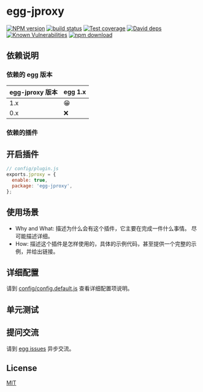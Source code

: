 # egg-jproxy

[![NPM version][npm-image]][npm-url]
[![build status][travis-image]][travis-url]
[![Test coverage][codecov-image]][codecov-url]
[![David deps][david-image]][david-url]
[![Known Vulnerabilities][snyk-image]][snyk-url]
[![npm download][download-image]][download-url]

[npm-image]: https://img.shields.io/npm/v/egg-jproxy.svg?style=flat-square
[npm-url]: https://npmjs.org/package/egg-jproxy
[travis-image]: https://img.shields.io/travis/eggjs/egg-jproxy.svg?style=flat-square
[travis-url]: https://travis-ci.org/eggjs/egg-jproxy
[codecov-image]: https://img.shields.io/codecov/c/github/eggjs/egg-jproxy.svg?style=flat-square
[codecov-url]: https://codecov.io/github/eggjs/egg-jproxy?branch=master
[david-image]: https://img.shields.io/david/eggjs/egg-jproxy.svg?style=flat-square
[david-url]: https://david-dm.org/eggjs/egg-jproxy
[snyk-image]: https://snyk.io/test/npm/egg-jproxy/badge.svg?style=flat-square
[snyk-url]: https://snyk.io/test/npm/egg-jproxy
[download-image]: https://img.shields.io/npm/dm/egg-jproxy.svg?style=flat-square
[download-url]: https://npmjs.org/package/egg-jproxy

<!--
Description here.
-->

## 依赖说明

### 依赖的 egg 版本

egg-jproxy 版本 | egg 1.x
--- | ---
1.x | 😁
0.x | ❌

### 依赖的插件
<!--

如果有依赖其它插件，请在这里特别说明。如

- security
- multipart

-->

## 开启插件

```js
// config/plugin.js
exports.jproxy = {
  enable: true,
  package: 'egg-jproxy',
};
```

## 使用场景

- Why and What: 描述为什么会有这个插件，它主要在完成一件什么事情。
尽可能描述详细。
- How: 描述这个插件是怎样使用的，具体的示例代码，甚至提供一个完整的示例，并给出链接。

## 详细配置

请到 [config/config.default.js](config/config.default.js) 查看详细配置项说明。

## 单元测试

<!-- 描述如何在单元测试中使用此插件，例如 schedule 如何触发。无则省略。-->

## 提问交流

请到 [egg issues](https://github.com/eggjs/egg/issues) 异步交流。

## License

[MIT](LICENSE)
